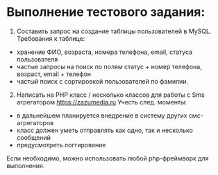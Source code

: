 # Выполнение тестового задания:
1. Составить запрос на создание таблицы пользователей в MySQL. Требования к таблице:
  - хранение ФИО, возраста, номера телефона, email, статуса пользователя
  - частые запросы на поиск по полям статус + номер телефона, возраст, email + телефон
  - частый поиск с сортировкой пользователей по фамилии.
  
2. Написать на PHP класс / несколько классов для работы с Sms агрегатором https://zazumedia.ru Учесть след. моменты:
  - в дальнейшем планируется внедрение в систему других смс-агрегаторов
  - класс должен уметь отправлять как одно, так и несколько сообщений
  - предусмотреть логгирование

Если необходимо, можно использовать любой php-фреймворк для выполнения.